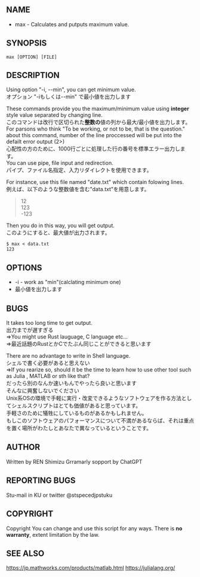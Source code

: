 ##  NAME

*   max - Calculates and putputs maximum value.  


##  SYNOPSIS

`max [OPTION] [FILE]`   

##  DESCRIPTION

Using option "-i, --min", you can get minimum value.  
オプション "-iもしくは--min" で最小値を出力します  

These commands provide you the maximum/minimum value using **integer** style value separated by changing line.  
このコマンドは改行で区切られた**整数の**値の列から最大/最小値を出力します。  
For parsons who think "To be working, or not to be, that is the question." about this command, number of the line proccessed will be put into the defailt error output (2>)  
心配性の方のために、1000行ごとに処理した行の番号を標準エラー出力します。  
You can use pipe, file input and redirection.  
パイプ、ファイル名指定、入力リダイレクトを使用できます。  

For instance, use this file named "date.txt" which contain folowing lines.  
例えば、以下のような整数値を含む"data.txt"を用意します。  

> 12  
> 123  
> -123  

Then you do in this way, you will get output.  
このようにすると、最大値が出力されます。  

`$ max < data.txt`  
`123`  

##  OPTIONS

*  -i - work as "min"(calclating minimum one)
*  最小値を出力します
##  BUGS
It takes too long time to get output.  
出力までが遅すぎる  
=>You might use Rust lauguage, C language etc...  
=>最近話題のRustとかCでたぶん同じことができると思います  

There are no advantage to write in Shell language.  
シェルで書く必要があると思えない  
=>If you rearize so, should it be the time to learn how to use other tool such as Julia , MATLAB or sth like that?  
だったら別のなんか速いもんでやったら良いと思います  
そんなに興奮しないでください  
Unix系OSの環境で手軽に実行・改変できるようなソフトウェアを作る方法としてシェルスクリプトはとても価値があると思っています。  
手軽さのために犠牲にしているものがあるかもしれません。  
もしこのソフトウェアのパフォーマンスについて不満があるならば、それは重点を置く場所がわたしとあなたで異なっているということです。  

##  AUTHOR

Written by REN Shimizu
Grramarly sopport by ChatGPT


##  REPORTING BUGS

Stu-mail in KU or twitter @stspecedjpstuku

##  COPYRIGHT

Copyright 
You can change and use this script for any ways.
There is **no warranty**, extent limitation by the law.

##  SEE ALSO

https://jp.mathworks.com/products/matlab.html
https://julialang.org/
